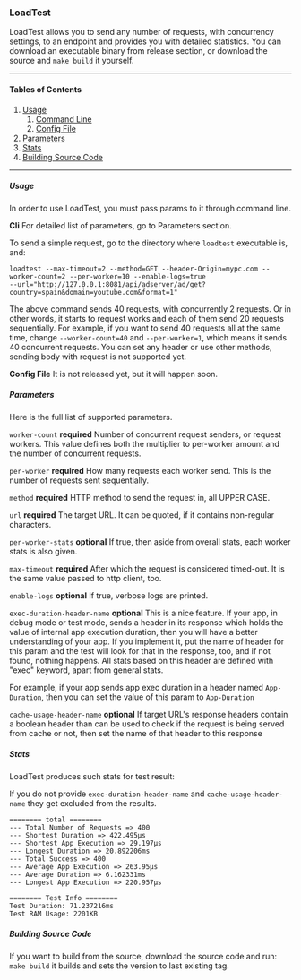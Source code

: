 ### LoadTest
LoadTest allows you to send any number of requests, with concurrency settings, to an endpoint and 
provides you with detailed statistics. You can download an executable binary from release section, or
download the source and `make build` it yourself.

---
#### Tables of Contents
1. [Usage](#usage)
    1. [Command Line](#cli)
    2. [Config File](#config-file)
2. [Parameters](#parameters)
2. [Stats](#stats)
3. [Building Source Code](#building-source-code)   
---
##### Usage
In order to use LoadTest, you must pass params to it through command line.

**Cli**
For detailed list of parameters, go to Parameters section.

To send a simple request, go to the directory where `loadtest` executable is, and:
```shell script
loadtest --max-timeout=2 --method=GET --header-Origin=mypc.com --worker-count=2 --per-worker=10 --enable-logs=true
--url="http://127.0.0.1:8081/api/adserver/ad/get?country=spain&domain=youtube.com&format=1"
```
The above command sends 40 requests, with concurrently 2 requests. Or in other words, it
starts to request works and each of them send 20 requests sequentially. For example,
if you want to send 40 requests all at the same time, change `--worker-count=40` and `--per-worker=1`, which
means it sends 40 concurrent requests. You can set any header or use other methods,
sending body with request is not supported yet.

**Config File**
It is not released yet, but it will happen soon.


##### Parameters
Here is the full list of supported parameters.

`worker-count` **required**
Number of concurrent request senders, or request workers. This value defines both the multiplier
to per-worker amount and the number of concurrent requests. 

`per-worker` **required**
How many requests each worker send. This is the number of requests sent sequentially.

`method` **required**
HTTP method to send the request in, all UPPER CASE.

`url` **required**
The target URL. It can be quoted, if it contains non-regular characters.

`per-worker-stats` **optional**
If true, then aside from overall stats, each worker stats is also given.

`max-timeout` **required**
After which the request is considered timed-out. It is the same value
passed to http client, too.

`enable-logs` **optional**
If true, verbose logs are printed.

`exec-duration-header-name` **optional**
This is a nice feature. If your app, in debug mode or test mode, sends a header in its response
which holds the value of internal app execution duration, then you will have a better understanding
of your app. If you implement it, put the name of header for this param and the test will look
for that in the response, too, and if not found, nothing happens. All stats based on this header
are defined with "exec" keyword, apart from general stats. 

For example, if your app sends app exec duration in a header named `App-Duration`, then
you can set the value of this param to `App-Duration`

`cache-usage-header-name` **optional**
If target URL's response headers contain a boolean header than can be used to check if 
the request is being served from cache or not, then set the name of that header to this response

##### Stats
LoadTest produces such stats for test result:

If you do not provide `exec-duration-header-name` and `cache-usage-header-name`
they get excluded from the results.

```shell script
======== total ========
--- Total Number of Requests => 400 
--- Shortest Duration => 422.495µs 
--- Shortest App Execution => 29.197µs 
--- Longest Duration => 20.892206ms 
--- Total Success => 400 
--- Average App Execution => 263.95µs 
--- Average Duration => 6.162331ms 
--- Longest App Execution => 220.957µs 

======== Test Info ========
Test Duration: 71.237216ms
Test RAM Usage: 2201KB

```

##### Building Source Code
If you want to build from the source, download the source code and run:
`make build` it builds and sets the version to last existing tag.